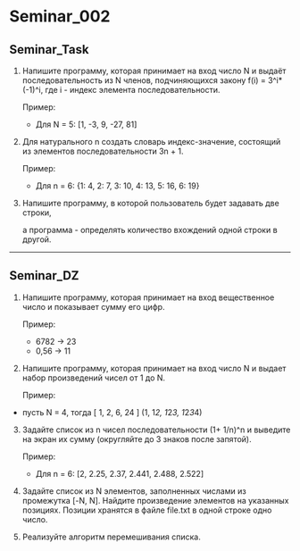 # Seminar_002

## Seminar_Task

1. Напишите программу, которая принимает на вход число N и выдаёт последовательность из N членов, подчиняющихся закону f(i) = 3^i*(-1)^i,  где i - индекс элемента последовательности.

   Пример:

   - Для N = 5: [1, -3, 9, -27, 81]
2. Для натурального n создать словарь индекс-значение, состоящий из элементов последовательности 3n + 1.

   Пример:

   - Для n = 6: {1: 4, 2: 7, 3: 10, 4: 13, 5: 16, 6: 19}
3. Напишите программу, в которой пользователь будет задавать две строки,

   а программа - определять количество вхождений одной строки в другой.

---

## Seminar_DZ

1. Напишите программу, которая принимает на вход вещественное число и показывает сумму его цифр.

   Пример:

   - 6782 -> 23
   - 0,56 -> 11
2. Напишите программу, которая принимает на вход число N и выдает набор произведений чисел от 1 до N.

   Пример:

- пусть N = 4, тогда [ 1, 2, 6, 24 ] (1, 1*2, 1*2*3, 1*2*3*4)

3. Задайте список из n чисел последовательности (1+ 1/n)^n и выведите на экран их сумму (округляйте до 3 знаков после запятой).

   Пример:

   - Для n = 6: [2, 2.25, 2.37, 2.441, 2.488, 2.522]
4. Задайте список из N элементов, заполненных числами из промежутка [-N, N]. Найдите произведение элементов на указанных позициях. Позиции хранятся в файле file.txt в одной строке одно число.
5. Реализуйте алгоритм перемешивания списка.
